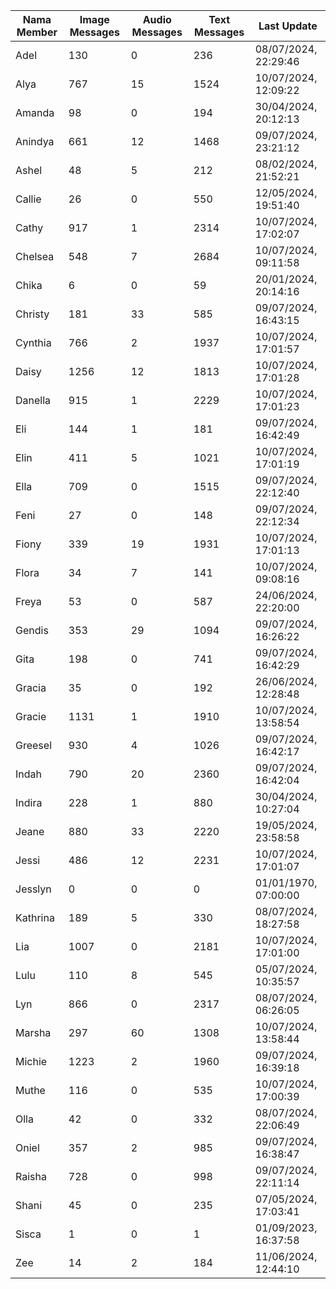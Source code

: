 | Nama Member | Image Messages | Audio Messages | Text Messages | Last Update |
| ------ | -------------- | -------------- | ------------- | ------------ |
| Adel | 130 | 0 | 236 | 08/07/2024, 22:29:46 |
| Alya | 767 | 15 | 1524 | 10/07/2024, 12:09:22 |
| Amanda | 98 | 0 | 194 | 30/04/2024, 20:12:13 |
| Anindya | 661 | 12 | 1468 | 09/07/2024, 23:21:12 |
| Ashel | 48 | 5 | 212 | 08/02/2024, 21:52:21 |
| Callie | 26 | 0 | 550 | 12/05/2024, 19:51:40 |
| Cathy | 917 | 1 | 2314 | 10/07/2024, 17:02:07 |
| Chelsea | 548 | 7 | 2684 | 10/07/2024, 09:11:58 |
| Chika | 6 | 0 | 59 | 20/01/2024, 20:14:16 |
| Christy | 181 | 33 | 585 | 09/07/2024, 16:43:15 |
| Cynthia | 766 | 2 | 1937 | 10/07/2024, 17:01:57 |
| Daisy | 1256 | 12 | 1813 | 10/07/2024, 17:01:28 |
| Danella | 915 | 1 | 2229 | 10/07/2024, 17:01:23 |
| Eli | 144 | 1 | 181 | 09/07/2024, 16:42:49 |
| Elin | 411 | 5 | 1021 | 10/07/2024, 17:01:19 |
| Ella | 709 | 0 | 1515 | 09/07/2024, 22:12:40 |
| Feni | 27 | 0 | 148 | 09/07/2024, 22:12:34 |
| Fiony | 339 | 19 | 1931 | 10/07/2024, 17:01:13 |
| Flora | 34 | 7 | 141 | 10/07/2024, 09:08:16 |
| Freya | 53 | 0 | 587 | 24/06/2024, 22:20:00 |
| Gendis | 353 | 29 | 1094 | 09/07/2024, 16:26:22 |
| Gita | 198 | 0 | 741 | 09/07/2024, 16:42:29 |
| Gracia | 35 | 0 | 192 | 26/06/2024, 12:28:48 |
| Gracie | 1131 | 1 | 1910 | 10/07/2024, 13:58:54 |
| Greesel | 930 | 4 | 1026 | 09/07/2024, 16:42:17 |
| Indah | 790 | 20 | 2360 | 09/07/2024, 16:42:04 |
| Indira | 228 | 1 | 880 | 30/04/2024, 10:27:04 |
| Jeane | 880 | 33 | 2220 | 19/05/2024, 23:58:58 |
| Jessi | 486 | 12 | 2231 | 10/07/2024, 17:01:07 |
| Jesslyn | 0 | 0 | 0 | 01/01/1970, 07:00:00 |
| Kathrina | 189 | 5 | 330 | 08/07/2024, 18:27:58 |
| Lia | 1007 | 0 | 2181 | 10/07/2024, 17:01:00 |
| Lulu | 110 | 8 | 545 | 05/07/2024, 10:35:57 |
| Lyn | 866 | 0 | 2317 | 08/07/2024, 06:26:05 |
| Marsha | 297 | 60 | 1308 | 10/07/2024, 13:58:44 |
| Michie | 1223 | 2 | 1960 | 09/07/2024, 16:39:18 |
| Muthe | 116 | 0 | 535 | 10/07/2024, 17:00:39 |
| Olla | 42 | 0 | 332 | 08/07/2024, 22:06:49 |
| Oniel | 357 | 2 | 985 | 09/07/2024, 16:38:47 |
| Raisha | 728 | 0 | 998 | 09/07/2024, 22:11:14 |
| Shani | 45 | 0 | 235 | 07/05/2024, 17:03:41 |
| Sisca | 1 | 0 | 1 | 01/09/2023, 16:37:58 |
| Zee | 14 | 2 | 184 | 11/06/2024, 12:44:10 |
